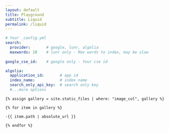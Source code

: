 ```yaml
---
layout: default
title: Playground
subtitle: Liquid 
permalink: /liquid
---
```


```yaml
# Your _config.yml
search:
  provider:       # google, lunr, algolia
  maxwords: 10    # lunr only - Max words to index, may be slow
  
google_cse_id:    # google only - Your cse id 

algolia:                                                       
  application_id:       # app id
  index_name:           # index name
  search_only_api_key:  # search only key
  #...more options
```



	{% assign gallery = site.static_files | where: "image_col", gallery %}
	
	{% for item in gallery %}
	
	-{{ item.path | absolute_url }}
	
	{% endfor %}
	